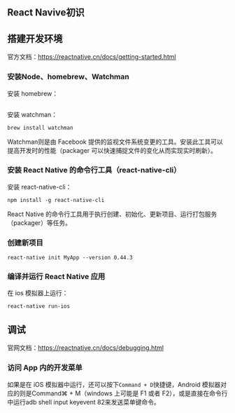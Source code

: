 ## React Navive初识


## 搭建开发环境

官方文档：<https://reactnative.cn/docs/getting-started.html>

### 安装Node、homebrew、Watchman

安装 homebrew：

```

```

安装 watchman：

```
brew install watchman
```


Watchman则是由 Facebook 提供的监视文件系统变更的工具。安装此工具可以提高开发时的性能（packager 可以快速捕捉文件的变化从而实现实时刷新）。



### 安装 React Native 的命令行工具（react-native-cli）

安装 react-native-cli：

```
npm install -g react-native-cli
```


React Native 的命令行工具用于执行创建、初始化、更新项目、运行打包服务（packager）等任务。

###  创建新项目

```
react-native init MyApp --version 0.44.3
```

### 编译并运行 React Native 应用

在 ios 模拟器上运行：

```
react-native run-ios
```

## 调试

官网文档：<https://reactnative.cn/docs/debugging.html>


### 访问 App 内的开发菜单

如果是在 iOS 模拟器中运行，还可以按下`Command + D`快捷键，Android 模拟器对应的则是Command⌘ + M（windows 上可能是 F1 或者 F2），或是直接在命令行中运行adb shell input keyevent 82来发送菜单键命令。



